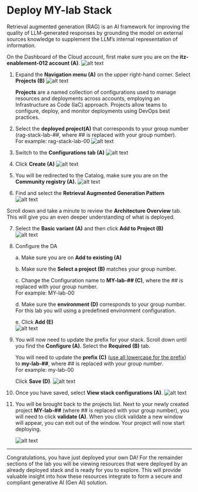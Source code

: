 # Deploy MY-lab Stack 

Retrieval augmented generation (RAG) is an AI framework for improving the quality of LLM-generated responses by grounding the model on external sources knowledge to supplement the LLM’s internal representation of information.

On the Dashboard of the Cloud account, first make sure you are on the **itz-enablement-012 account (A)**.
    ![alt text](../images/0.0.0.png)

1. Expand the **Navigation menu (A)** on the upper right-hand corner. Select **Projects (B)**
![alt text](../images/0.1.1-n.png)

     **Projects** are a named collection of configurations used to manage resources and deployments across accounts, employing an Infrastructure as Code (IaC) approach. Projects allow teams to configure, deploy, and monitor deployments using DevOps best practices.


2. Select the **deployed project(A)** that corresponds to your group number (rag-stack-lab-##, where ## is replaced with your group number). <br>
For example: rag-stack-lab-00
![alt text](../images/0.1.2-n.png)

3. Switch to the **Configurations tab (A)**
![alt text](../images/0.1.3-n.png)

4. Click **Create (A)**
![alt text](../images/0.1.4-n.png)

5. You will be redirected to the Catalog, make sure you are on the **Community registry (A).**
![alt text](../images/0.1.5-n.png)

6. Find and select the **Retrieval Augmented Generation Pattern** <br>
![alt text](../images/tile.png)

Scroll down and take a minute to review the **Architecture Overview** tab. This will give you an even deeper understanding of what is deployed.

7. Select the **Basic variant (A)** and then click **Add to Project (B)** <br>
![alt text](../images/0.1.7-n.png)

8. Configure the DA <br>

    a. Make sure you are on **Add to existing (A)** <br>

    b. Make sure the **Select a project (B)** matches your group number.

    c. Change the Configuration name to **MY-lab-## (C)**, where the ## is replaced with your group number. <br> 
    For example: MY-lab-00
  
    d. Make sure the **environment (D)** corresponds to your group number. For this lab you will using a predefined environment configuration. 
    
    e. Click **Add (E)** <br>
![alt text](../images/0.1.8-n.png)

9. You will now need to update the prefix for your stack. Scroll down until you find the **Configure (A)**. Select the **Required (B)** tab.  
    
    You will need to update the **prefix (C)** (<ins>use all lowercase for the prefix</ins>) to **my-lab-##**, where ## is replaced with your group number. <br>
    For example: my-lab-00

    Click **Save (D)**.
![alt text](../images/0.1.9-n.png)

10. Once you have saved, select **View stack configurations (A)**. 
![alt text](../images/0.1.10-n.png)

11. You will be brought back to the projects list. Next to your newly created project **MY-lab-##** (where ## is replaced with your group number), you will need to click **validate (A)**. When you click validate a new window will appear, you can exit out of the window. Your project will now start deploying. 

    ![alt text](../images/0.1.11-n.png)
___

Congratulations, you have just deployed your own DA! For the remainder sections of the lab you will be viewing resources that were deployed by an already deployed stack and is ready for you to explore. This will provide valuable insight into how these resources integrate to form a secure and compliant generative AI (Gen AI) solution.